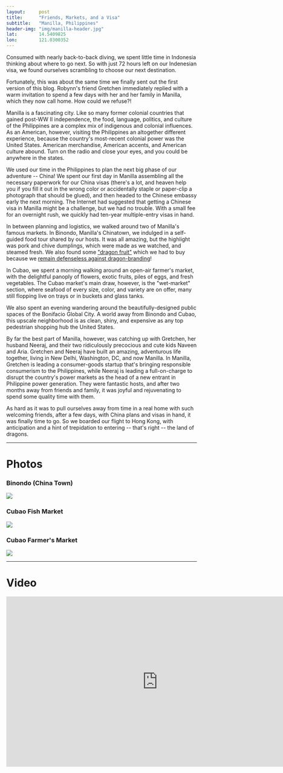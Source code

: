 ```yaml
---
layout: 	post
title:  	"Friends, Markets, and a Visa"
subtitle:   "Manilla, Philippines"
header-img: "img/manilla-header.jpg"
lat: 		14.5409825
lon: 		121.0300352
---
```


Consumed with nearly back-to-back diving, we spent little time in Indonesia thinking about where to go next. So with just 72 hours left on our Indenesian visa, we found ourselves scrambling to choose our next destination.

Fortunately, this was about the same time we finally sent out the first version of this blog.  Robynn's friend Gretchen immediately replied with a warm invitation to spend a few days with her and her family in Manilla, which they now call home.  How could we refuse?! 

Manilla is a fascinating city. Like so many former colonial countries that gained post-WW II independence, the food, language, politics, and culture of the Philippines are a complex mix of indigenous and colonial influences. As an American, however, visiting the Philippines an altogether different experience, because the country's most-recent colonial power was the United States. American merchandise, American accents, and American culture abound. Turn on the radio and close your eyes, and you could be anywhere in the states.

We used our time in the Philippines to plan the next big phase of our adventure -- China! We spent our first day in Manilla assembling all the necessary paperwork for our China visas (there's a lot, and heaven help you if you fill it out in the wrong color or accidentally staple or paper-clip a photograph that should be glued), and then headed to the Chinese embassy early the next morning. The Internet had suggested that getting a Chinese visa in Manilla might be a challenge, but we had no trouble.  With a small fee for an overnight rush, we quickly had ten-year multiple-entry visas in hand.  

In between planning and logistics, we walked around two of Manilla's famous markets. In Binondo, Manilla's Chinatown, we indulged in a self-guided food tour shared by our hosts. It was all amazing, but the highlight was pork and chive dumplings, which were made as we watched, and steamed fresh. We also found some ["dragon fruit"](https://en.wikipedia.org/wiki/Pitaya) which we had to buy because we [remain defenseless against dragon-branding](/steffen-adventures/2015/06/26/dragons/)!

In Cubao, we spent a morning walking around an open-air farmer's market, with the delightful panoply of flowers, exotic fruits, piles of eggs, and fresh vegetables. The Cubao market's main draw, however, is the "wet-market" section, where seafood of every size, color, and variety are on offer, many still flopping live on trays or in buckets and glass tanks. 

We also spent an evening wandering around the beautifully-designed public spaces of the Bonifacio Global City.  A world away from Binondo and Cubao, this upscale neighborhood is as clean, shiny, and expensive as any top pedestrian shopping hub the United States.

By far the best part of Manilla, however, was catching up with Gretchen, her husband Neeraj, and their two ridiculously precocious and cute kids Naveen and Aria. Gretchen and Neeraj have built an amazing, adventurous life together, living in New Delhi, Washington, DC, and now Manilla. In Manilla, Gretchen is leading a consumer-goods startup that's bringing responsible consumerism to the Philippines, while Neeraj is leading a full-on-charge to disrupt the country's power markets as the head of a new entrant in Philippine power generation. They were fantastic hosts, and after two months away from friends and family, it was joyful and rejuvenating to spend some quality time with them.

As hard as it was to pull ourselves away from time in a real home with such welcoming friends, after a few days, with China plans and visas in hand, it was finally time to go. So we boarded our flight to Hong Kong, with anticipation and a hint of trepidation to entering -- that's right -- the land of dragons.

---

# Photos

### Binondo (China Town)

<img src="{{ site.baseurl }}/img/manilla-binondo-collage.jpg" class="img-responsive">

### Cubao Fish Market

<img src="{{ site.baseurl }}/img/manilla-cubao-fish-collage.jpg" class="img-responsive">

### Cubao Farmer's Market

<img src="{{ site.baseurl }}/img/manilla-cubao-fruits-collage.jpg" class="img-responsive">


---

# Video

<iframe src="https://player.vimeo.com/video/132662037?title=0&byline=0&portrait=0" width="800" height="450" frameborder="0" webkitallowfullscreen mozallowfullscreen allowfullscreen></iframe>






